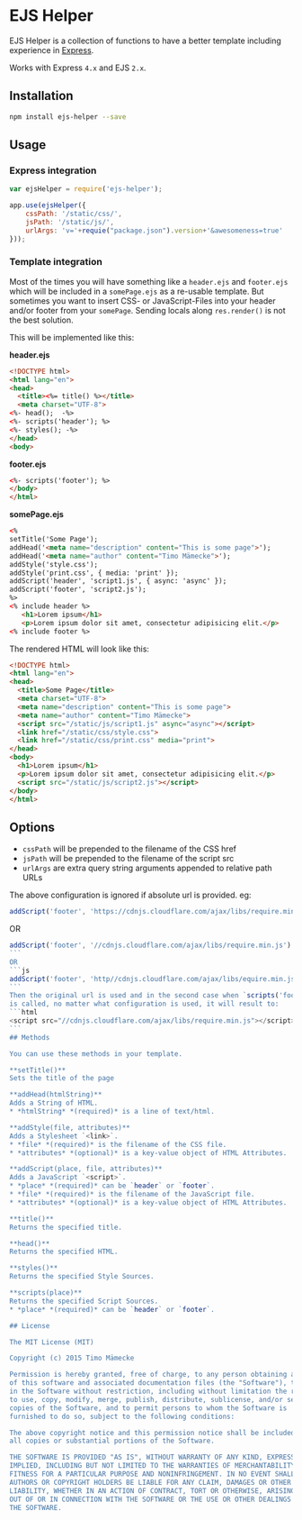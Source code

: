 # EJS Helper

EJS Helper is a collection of functions to have a better template including experience in [Express](https://github.com/strongloop/express).

Works with Express `4.x` and EJS `2.x`.

## Installation

```bash
npm install ejs-helper --save
```

## Usage

### Express integration

```js
var ejsHelper = require('ejs-helper');

app.use(ejsHelper({
    cssPath: '/static/css/',
    jsPath: '/static/js/',
    urlArgs: 'v='+requie("package.json").version+'&awesomeness=true'
}));
```

### Template integration

Most of the times you will have something like a `header.ejs` and `footer.ejs` which will be included in a `somePage.ejs` as a re-usable template. But sometimes you want to insert CSS- or JavaScript-Files into your header and/or footer from your `somePage`. Sending locals along `res.render()` is not the best solution.

This will be implemented like this:

**header.ejs**

```html
<!DOCTYPE html>
<html lang="en">
<head>
  <title><%= title() %></title>
  <meta charset="UTF-8">
<%- head();  -%>
<%- scripts('header'); %>
<%- styles(); -%>
</head>
<body>
```

**footer.ejs**

```html
<%- scripts('footer'); %>
</body>
</html>
```

**somePage.ejs**

```html
<%
setTitle('Some Page');
addHead('<meta name="description" content="This is some page">');
addHead('<meta name="author" content="Timo Mämecke">');
addStyle('style.css');
addStyle('print.css', { media: 'print' });
addScript('header', 'script1.js', { async: 'async' });
addScript('footer', 'script2.js');
%>
<% include header %>
   <h1>Lorem ipsum</h1>
   <p>Lorem ipsum dolor sit amet, consectetur adipisicing elit.</p>
<% include footer %>
```

The rendered HTML will look like this:

```html
<!DOCTYPE html>
<html lang="en">
<head>
  <title>Some Page</title>
  <meta charset="UTF-8">
  <meta name="description" content="This is some page">
  <meta name="author" content="Timo Mämecke">
  <script src="/static/js/script1.js" async="async"></script>
  <link href="/static/css/style.css">
  <link href="/static/css/print.css" media="print">
</head>
<body>
  <h1>Lorem ipsum</h1>
  <p>Lorem ipsum dolor sit amet, consectetur adipisicing elit.</p>
  <script src="/static/js/script2.js"></script>
</body>
</html>
```

## Options

* `cssPath` will be prepended to the filename of the CSS href
* `jsPath` will be prepended to the filename of the script src
* `urlArgs` are extra query string arguments appended to relative path URLs

The above configuration is ignored if absolute url is provided. eg:
```js
addScript('footer', 'https://cdnjs.cloudflare.com/ajax/libs/require.min.js')
```
OR
````js
addScript('footer', '//cdnjs.cloudflare.com/ajax/libs/require.min.js')
```
OR
```js
addScript('footer', 'http//cdnjs.cloudflare.com/ajax/libs/equire.min.js')
```
Then the original url is used and in the second case when `scripts('footer')`
is called, no matter what configuration is used, it will result to:
```html
<script src="//cdnjs.cloudflare.com/ajax/libs/require.min.js"></script>
```
## Methods

You can use these methods in your template.

**setTitle()**  
Sets the title of the page

**addHead(htmlString)**  
Adds a String of HTML.  
* *htmlString* *(required)* is a line of text/html.

**addStyle(file, attributes)**  
Adds a Stylesheet `<link>`.  
* *file* *(required)* is the filename of the CSS file.
* *attributes* *(optional)* is a key-value object of HTML Attributes.

**addScript(place, file, attributes)**  
Adds a JavaScript `<script>`.  
* *place* *(required)* can be `header` or `footer`.  
* *file* *(required)* is the filename of the JavaScript file.
* *attributes* *(optional)* is a key-value object of HTML Attributes.

**title()**  
Returns the specified title.

**head()**  
Returns the specified HTML.

**styles()**  
Returns the specified Style Sources.

**scripts(place)**  
Returns the specified Script Sources.
* *place* *(required)* can be `header` or `footer`.

## License

The MIT License (MIT)

Copyright (c) 2015 Timo Mämecke

Permission is hereby granted, free of charge, to any person obtaining a copy
of this software and associated documentation files (the "Software"), to deal
in the Software without restriction, including without limitation the rights
to use, copy, modify, merge, publish, distribute, sublicense, and/or sell
copies of the Software, and to permit persons to whom the Software is
furnished to do so, subject to the following conditions:

The above copyright notice and this permission notice shall be included in
all copies or substantial portions of the Software.

THE SOFTWARE IS PROVIDED "AS IS", WITHOUT WARRANTY OF ANY KIND, EXPRESS OR
IMPLIED, INCLUDING BUT NOT LIMITED TO THE WARRANTIES OF MERCHANTABILITY,
FITNESS FOR A PARTICULAR PURPOSE AND NONINFRINGEMENT. IN NO EVENT SHALL THE
AUTHORS OR COPYRIGHT HOLDERS BE LIABLE FOR ANY CLAIM, DAMAGES OR OTHER
LIABILITY, WHETHER IN AN ACTION OF CONTRACT, TORT OR OTHERWISE, ARISING FROM,
OUT OF OR IN CONNECTION WITH THE SOFTWARE OR THE USE OR OTHER DEALINGS IN
THE SOFTWARE.